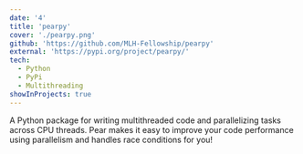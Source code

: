 ```yaml
---
date: '4'
title: 'pearpy'
cover: './pearpy.png'
github: 'https://github.com/MLH-Fellowship/pearpy'
external: 'https://pypi.org/project/pearpy/'
tech:
  - Python
  - PyPi
  - Multithreading
showInProjects: true
---
```


A Python package for writing multithreaded code and parallelizing tasks across CPU threads. Pear makes it easy to improve your code performance using parallelism and handles race conditions for you!
